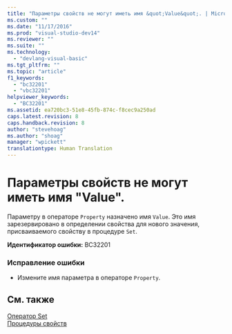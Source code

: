 ```yaml
---
title: "Параметры свойств не могут иметь имя &quot;Value&quot;. | Microsoft Docs"
ms.custom: ""
ms.date: "11/17/2016"
ms.prod: "visual-studio-dev14"
ms.reviewer: ""
ms.suite: ""
ms.technology: 
  - "devlang-visual-basic"
ms.tgt_pltfrm: ""
ms.topic: "article"
f1_keywords: 
  - "bc32201"
  - "vbc32201"
helpviewer_keywords: 
  - "BC32201"
ms.assetid: ea720bc3-51e8-45fb-874c-f8cec9a250ad
caps.latest.revision: 8
caps.handback.revision: 8
author: "stevehoag"
ms.author: "shoag"
manager: "wpickett"
translationtype: Human Translation
---
```

# Параметры свойств не могут иметь имя &quot;Value&quot;.
Параметру в операторе `Property` назначено имя `Value`. Это имя зарезервировано в определении свойства для нового значения, присваиваемого свойству в процедуре `Set`.  
  
 **Идентификатор ошибки:** BC32201  
  
### Исправление ошибки  
  
-   Измените имя параметра в операторе `Property`.  
  
## См. также  
 [Оператор Set](../../visual-basic/language-reference/statements/set-statement.md)   
 [Процедуры свойств](../../visual-basic/programming-guide/language-features/procedures/property-procedures.md)